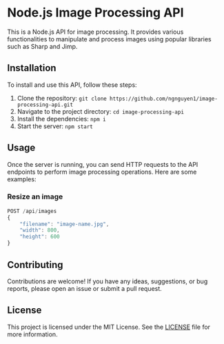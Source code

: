 # Node.js Image Processing API

This is a Node.js API for image processing. It provides various functionalities to manipulate and process images using popular libraries such as Sharp and Jimp.

## Installation

To install and use this API, follow these steps:

1. Clone the repository: `git clone https://github.com/ngnguyen1/image-processing-api.git`
2. Navigate to the project directory: `cd image-processing-api`
3. Install the dependencies: `npm i`
4. Start the server: `npm start`

## Usage

Once the server is running, you can send HTTP requests to the API endpoints to perform image processing operations. Here are some examples:

### Resize an image

```js
POST /api/images
{
    "filename": "image-name.jpg",
    "width": 800,
    "height": 600
}
```

## Contributing

Contributions are welcome! If you have any ideas, suggestions, or bug reports, please open an issue or submit a pull request.

## License

This project is licensed under the MIT License. See the [LICENSE](LICENSE) file for more information.
